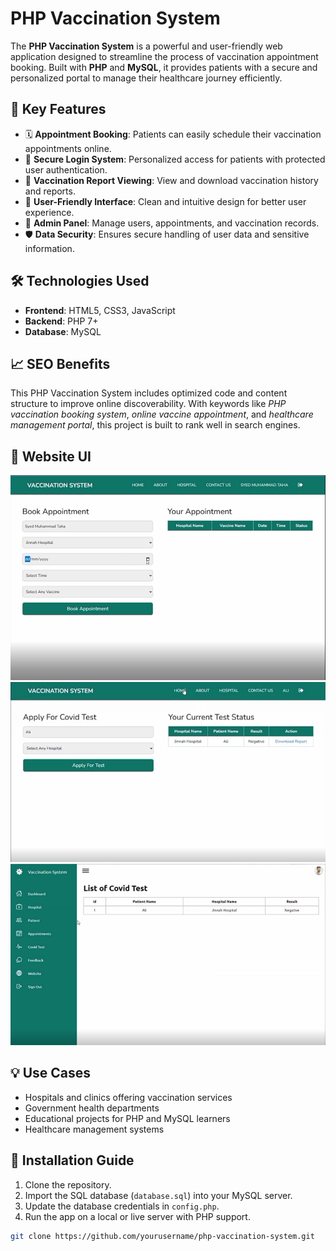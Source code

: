 # PHP Vaccination System

The **PHP Vaccination System** is a powerful and user-friendly web application designed to streamline the process of vaccination appointment booking. Built with **PHP** and **MySQL**, it provides patients with a secure and personalized portal to manage their healthcare journey efficiently.

## 🚀 Key Features

- 🗓️ **Appointment Booking**: Patients can easily schedule their vaccination appointments online.
- 🔐 **Secure Login System**: Personalized access for patients with protected user authentication.
- 📄 **Vaccination Report Viewing**: View and download vaccination history and reports.
- 🧭 **User-Friendly Interface**: Clean and intuitive design for better user experience.
- 🧩 **Admin Panel**: Manage users, appointments, and vaccination records.
- 🛡️ **Data Security**: Ensures secure handling of user data and sensitive information.

## 🛠️ Technologies Used

- **Frontend**: HTML5, CSS3, JavaScript
- **Backend**: PHP 7+
- **Database**: MySQL

## 📈 SEO Benefits

This PHP Vaccination System includes optimized code and content structure to improve online discoverability. With keywords like *PHP vaccination booking system*, *online vaccine appointment*, and *healthcare management portal*, this project is built to rank well in search engines.


## 🌟 Website UI
![v1](v1.PNG)  
![v2](v2.PNG)  
![v3](v3.PNG)

## 💡 Use Cases

- Hospitals and clinics offering vaccination services
- Government health departments
- Educational projects for PHP and MySQL learners
- Healthcare management systems

## 🔧 Installation Guide

1. Clone the repository.
2. Import the SQL database (`database.sql`) into your MySQL server.
3. Update the database credentials in `config.php`.
4. Run the app on a local or live server with PHP support.

```bash
git clone https://github.com/yourusername/php-vaccination-system.git
